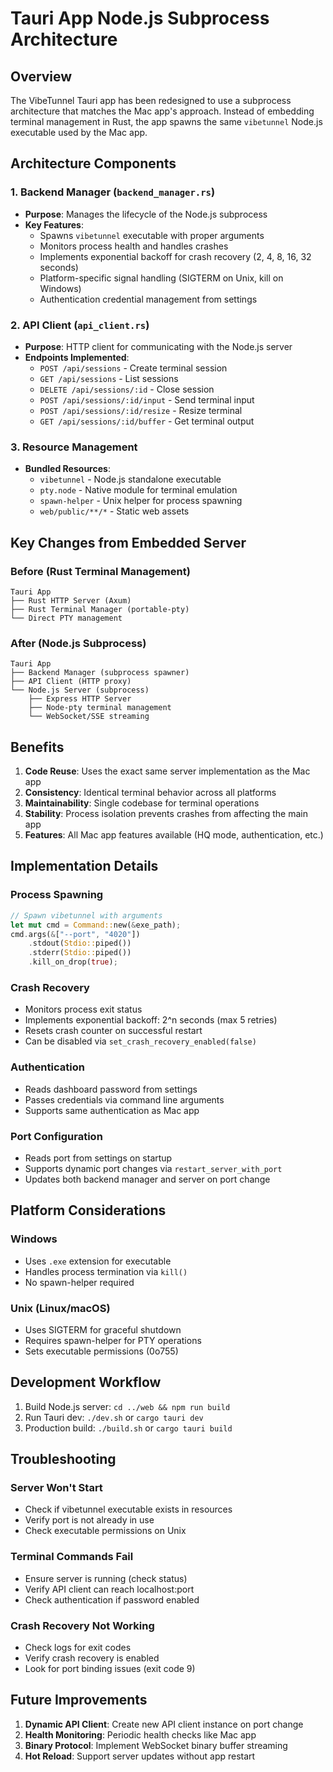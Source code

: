 # Tauri App Node.js Subprocess Architecture

## Overview

The VibeTunnel Tauri app has been redesigned to use a subprocess architecture that matches the Mac app's approach. Instead of embedding terminal management in Rust, the app spawns the same `vibetunnel` Node.js executable used by the Mac app.

## Architecture Components

### 1. Backend Manager (`backend_manager.rs`)
- **Purpose**: Manages the lifecycle of the Node.js subprocess
- **Key Features**:
  - Spawns `vibetunnel` executable with proper arguments
  - Monitors process health and handles crashes
  - Implements exponential backoff for crash recovery (2, 4, 8, 16, 32 seconds)
  - Platform-specific signal handling (SIGTERM on Unix, kill on Windows)
  - Authentication credential management from settings

### 2. API Client (`api_client.rs`)
- **Purpose**: HTTP client for communicating with the Node.js server
- **Endpoints Implemented**:
  - `POST /api/sessions` - Create terminal session
  - `GET /api/sessions` - List sessions
  - `DELETE /api/sessions/:id` - Close session
  - `POST /api/sessions/:id/input` - Send terminal input
  - `POST /api/sessions/:id/resize` - Resize terminal
  - `GET /api/sessions/:id/buffer` - Get terminal output

### 3. Resource Management
- **Bundled Resources**:
  - `vibetunnel` - Node.js standalone executable
  - `pty.node` - Native module for terminal emulation
  - `spawn-helper` - Unix helper for process spawning
  - `web/public/**/*` - Static web assets

## Key Changes from Embedded Server

### Before (Rust Terminal Management)
```
Tauri App
├── Rust HTTP Server (Axum)
├── Rust Terminal Manager (portable-pty)
└── Direct PTY management
```

### After (Node.js Subprocess)
```
Tauri App
├── Backend Manager (subprocess spawner)
├── API Client (HTTP proxy)
└── Node.js Server (subprocess)
    ├── Express HTTP Server
    ├── Node-pty terminal management
    └── WebSocket/SSE streaming
```

## Benefits

1. **Code Reuse**: Uses the exact same server implementation as the Mac app
2. **Consistency**: Identical terminal behavior across all platforms
3. **Maintainability**: Single codebase for terminal operations
4. **Stability**: Process isolation prevents crashes from affecting the main app
5. **Features**: All Mac app features available (HQ mode, authentication, etc.)

## Implementation Details

### Process Spawning
```rust
// Spawn vibetunnel with arguments
let mut cmd = Command::new(&exe_path);
cmd.args(&["--port", "4020"])
    .stdout(Stdio::piped())
    .stderr(Stdio::piped())
    .kill_on_drop(true);
```

### Crash Recovery
- Monitors process exit status
- Implements exponential backoff: 2^n seconds (max 5 retries)
- Resets crash counter on successful restart
- Can be disabled via `set_crash_recovery_enabled(false)`

### Authentication
- Reads dashboard password from settings
- Passes credentials via command line arguments
- Supports same authentication as Mac app

### Port Configuration
- Reads port from settings on startup
- Supports dynamic port changes via `restart_server_with_port`
- Updates both backend manager and server on port change

## Platform Considerations

### Windows
- Uses `.exe` extension for executable
- Handles process termination via `kill()`
- No spawn-helper required

### Unix (Linux/macOS)
- Uses SIGTERM for graceful shutdown
- Requires spawn-helper for PTY operations
- Sets executable permissions (0o755)

## Development Workflow

1. Build Node.js server: `cd ../web && npm run build`
2. Run Tauri dev: `./dev.sh` or `cargo tauri dev`
3. Production build: `./build.sh` or `cargo tauri build`

## Troubleshooting

### Server Won't Start
- Check if vibetunnel executable exists in resources
- Verify port is not already in use
- Check executable permissions on Unix

### Terminal Commands Fail
- Ensure server is running (check status)
- Verify API client can reach localhost:port
- Check authentication if password enabled

### Crash Recovery Not Working
- Check logs for exit codes
- Verify crash recovery is enabled
- Look for port binding issues (exit code 9)

## Future Improvements

1. **Dynamic API Client**: Create new API client instance on port change
2. **Health Monitoring**: Periodic health checks like Mac app
3. **Binary Protocol**: Implement WebSocket binary buffer streaming
4. **Hot Reload**: Support server updates without app restart